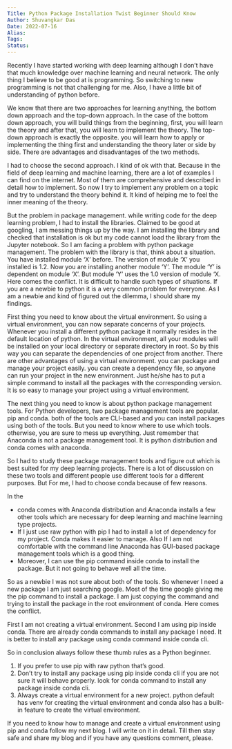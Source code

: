 ```yaml
---
Title: Python Package Installation Twist Beginner Should Know
Author: Shuvangkar Das
Date: 2022-07-16
Alias: 
Tags: 
Status: 
---
```


Recently I have started working with deep learning although I don’t have that much knowledge over machine learning and neural network. The only thing I believe to be good at is programming. So switching to new programming is not that challenging for me. Also, I have a little bit of understanding of python before.

We know that there are two approaches for learning anything, the bottom down approach and the top-down approach. In the case of the bottom down approach, you will build things from the beginning, first, you will learn the theory and after that, you will learn to implement the theory. The top-down approach is exactly the opposite. you will learn how to apply or implementing the thing first and understanding the theory later or side by side. There are advantages and disadvantages of the two methods.

I had to choose the second approach. I kind of ok with that. Because in the field of deep learning and machine learning, there are a lot of examples I can find on the internet. Most of them are comprehensive and described in detail how to implement. So now I try to implement any problem on a topic and try to understand the theory behind it. It kind of helping me to feel the inner meaning of the theory.

But the problem in package management. while writing code for the deep learning problem, I had to install the libraries. Claimed to be good at googling, I am messing things up by the way. I am installing the library and checked that installation is ok but my code cannot load the library from the Jupyter notebook. So I am facing a problem with python package management. The problem with the library is that, think about a situation. You have installed module ‘X’ before. The version of module ‘X’ you installed is 1.2. Now you are installing another module ‘Y’. The module ‘Y’ is dependent on module ‘X’. But module ‘Y’ uses the 1.0 version of module ‘X. Here comes the conflict. It is difficult to handle such types of situations. If you are a newbie to python it is a very common problem for everyone. As I am a newbie and kind of figured out the dilemma, I should share my findings.

First thing you need to know about the virtual environment. So using a virtual environment, you can now separate concerns of your projects. Whenever you install a different python package it normally resides in the default location of python. In the virtual environment, all your modules will be installed on your local directory or separate directory in root. So by this way you can separate the dependencies of one project from another. There are other advantages of using a virtual environment. you can package and manage your project easily. you can create a dependency file, so anyone can run your project in the new environment. Just he/she has to put a simple command to install all the packages with the corresponding version. It is so easy to manage your project using a virtual environment.

The next thing you need to know is about python package management tools. For Python developers, two package management tools are popular. pip and conda. both of the tools are CLI-based and you can install packages using both of the tools. But you need to know where to use which tools. otherwise, you are sure to mess up everything. Just remember that Anaconda is not a package management tool. It is python distribution and conda comes with anaconda.

So I had to study these package management tools and figure out which is best suited for my deep learning projects. There is a lot of discussion on these two tools and different people use different tools for a different purposes. But For me, I had to choose conda because of few reasons.

In the

-  conda comes with Anaconda distribution and Anaconda installs a few other tools which are necessary for deep learning and machine learning type projects.
-   If I just use raw python with pip I had to install a lot of dependency for my project. Conda makes it easier to manage. Also If I am not comfortable with the command line Anaconda has GUI-based package management tools which is a good thing.
-   Moreover, I can use the pip command inside conda to install the package. But it not going to behave well all the time.

So as a newbie I was not sure about both of the tools. So whenever I need a new package I am just searching google. Most of the time google giving me the pip command to install a package. I am just copying the command and trying to install the package in the root environment of conda. Here comes the conflict.

First I am not creating a virtual environment. Second I am using pip inside conda. There are already conda commands to install any package I need. It is better to install any package using conda command inside conda cli.

So in conclusion always follow these thumb rules as a Python beginner.

1.  If you prefer to use pip with raw python that’s good.
2.  Don’t try to install any package using pip inside conda cli if you are not sure it will behave properly. look for conda command to install any package inside conda cli.
3.  Always create a virtual environment for a new project. python default has venv for creating the virtual environment and conda also has a built-in feature to create the virtual environment.

If you need to know how to manage and create a virtual environment using pip and conda follow my next blog. I will write on it in detail. Till then stay safe and share my blog and if you have any questions comment, please.




